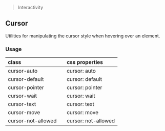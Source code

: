 > Interactivity

## Cursor

Utilities for manipulating the cursor style when hovering over an element.

### Usage

| class |  | css properties |
|:--|:--|:--|
| cursor-auto |  | cursor: auto |
| cursor-default |  | cursor: default |
| cursor-pointer |  | cursor: pointer |
| cursor-wait |  | cursor: wait |
| cursor-text |  | cursor: text |
| cursor-move |  | cursor: move |
| cursor-not-allowed |  | cursor: not-allowed |


